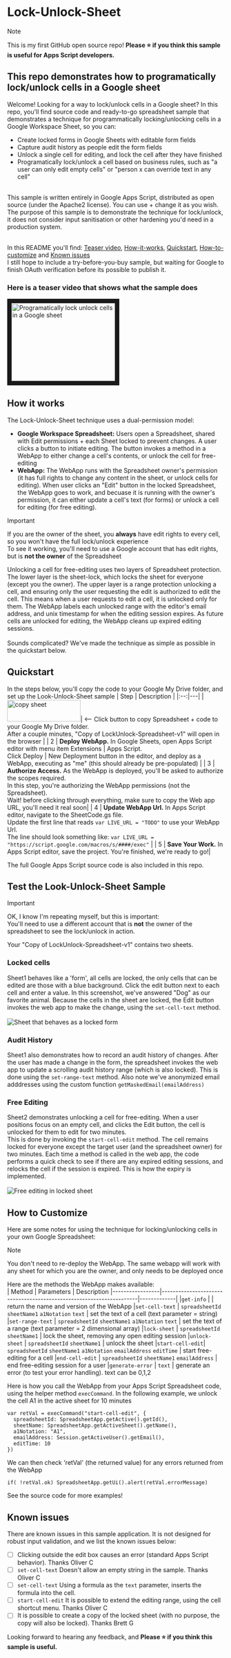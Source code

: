 Lock-Unlock-Sheet
=================

> [!NOTE]
> This is my first GitHub open source repo! **Please :star: if you think this sample is useful for Apps Script developers.**
> <BR>

This repo demonstrates how to programatically lock/unlock cells in a Google sheet
---
Welcome! Looking for a way to lock/unlock cells in a Google sheet? In this repo, you'll find source code and ready-to-go spreadsheet sample that demonstrates a technique for programmatically locking/unlocking cells in a Google Workspace Sheet, so you can:
- Create locked forms in Google Sheets with editable form fields
- Capture audit history as people edit the form fields
- Unlock a single cell for editing, and lock the cell after they have finished
- Programatically lock/unlock a cell based on business rules, such as "a user can only edit empty cells" or "person x can override text in any cell" 
<BR>
This sample is written entirely in Google Apps Script, distributed as open source (under the Apache2 license). You can use + change it as you wish. The purpose of this sample is to demonstrate the technique for lock/unlock, it does not consider input sanitisation or other hardening you'd need in a production system.
<BR>
<BR>

In this README you'll find: 
[Teaser video](#here-is-a-teaser-video-that-shows-what-the-sample-does), 
[How-it-works](#how-it-works), 
[Quickstart](#quickstart), 
[How-to-customize](#how-to-customize) and 
[Known issues](#known-issues)
<BR>
I still hope to include a try-before-you-buy sample, but waiting for Google to finish OAuth verification before its possible to publish it. 

### Here is a teaser video that shows what the sample does

<a href="http://www.youtube.com/watch?feature=player_embedded&v=mMHZOjfS9K8
" target="_blank"><img src="http://img.youtube.com/vi/mMHZOjfS9K8/0.jpg" 
alt="Programatically lock unlock cells in a Google sheet" width="240" height="180" border="10" /></a>
<!--
### Here is the try-before-you-buy sample:
<table>
  <tr>
    <td>TODO WAITING FOR OAUTH VERIFICATION</td>
    <td><-- Click this button to open the lock/unlock sample spreadsheet shown in the teaser video above. Your browser will need to be logged into a Google account</td>
  </tr>
</table>
<BR>
-->
How it works
---
The Lock-Unlock-Sheet technique uses a dual-permission model:
* **Google Workspace Spreadsheet:** Users open a Spreadsheet, shared with Edit permissions + each Sheet locked to prevent changes. A user clicks a button to initiate editing. The button invokes a method in a WebApp to either change a cell's contents, or unlock the cell for free-editing 
* **WebApp:** The WebApp runs with the Spreadsheet owner's permission (it has full rights to change any content in the sheet, or unlock cells for editing). When user clicks an "Edit" button in the locked Spreadsheet, the WebApp goes to work, and becuase it is running with the owner's permission, it can either update a cell's text (for forms) or unlock a cell for editing (for free editing).

> [!IMPORTANT]
> If you are the owner of the sheet, you **always** have edit rights to every cell, so you won't have the full lock/unlock experience
> <BR> To see it working, you'll need to use a Google account that has edit rights, but is **not the owner** of the Spreadsheet
> 

Unlocking a cell for free-editing uses two layers of Spreadsheet protection. The lower layer is the sheet-lock, which locks the sheet for everyone (except you the owner). The upper layer is a range protection unlocking a cell, and ensuring only the user requesting the edit is authorized to edit the cell. This means when a user requests to edit a cell, it is unlocked only for them. The WebApp labels each unlocked range with the editor's email address, and unix timestamp for when the editing session expires. As future cells are unlocked for editing, the WebApp cleans up expired editing sessions. 
<BR>
<BR>
Sounds complicated? We've made the technique as simple as possible in the quickstart below.

Quickstart
---
In the steps below, you'll copy the code to your Google My Drive folder, and set up the Look-Unlock-Sheet sample
| Step | Description |
|:--:|---|
| [<img src="res/copy-sheet-button.png" alt="copy sheet" width="170" height="50">](https://docs.google.com/spreadsheets/d/1v0-gRB5bTq_9HZ3vGA56-S1ANtbSTOxI3ZQkQdM7oCg/copy)| <-- Click button to copy Spreadsheet + code to your Google My Drive folder.<br>After a couple minutes, "Copy of LockUnlock-Spreadsheet-v1" will open in the browser |
|  2 | **Deploy WebApp.** In Google Sheets, open Apps Script editor with menu item Extensions \| Apps Script.<br>Click Deploy \| New Deployment button in the editor, and deploy as a WebApp, executing as "me" (this should already be pre-populated) |
|  3 | **Authorize Access.** As the WebApp is deployed, you'll be asked to authorize the scopes required.<br>In this step, you're authorizing the WebApp permissions (not the Spreadsheet).<br>Wait! before clicking through everything, make sure to copy the Web app URL, you'll need it real soon|
|  4 | **Update WebApp Url.** In Apps Script editor, navigate to the SheetCode.gs file.<br>Update the first line that reads `var LIVE_URL = "TODO"` to use your WebApp Url.<br>The line should look something like: `var LIVE_URL = "https://script.google.com/macros/s/####/exec"` |
|  5 | **Save Your Work.** In Apps Script editor, save the project. You're finished, we're ready to go!|

The full Google Apps Script source code is also included in this repo.

Test the Look-Unlock-Sheet Sample
---------------------------------
> [!IMPORTANT]
> OK, I know I'm repeating myself, but this is important:
> <BR>
> You'll need to use a different account that is **not** the owner of the spreadsheet to see the lock/unlock in action.
> <BR>

Your "Copy of LockUnlock-Spreadsheet-v1" contains two sheets.
<BR>

### Locked cells
Sheet1 behaves like a 'form', all cells are locked, the only cells that can be edited are those with a blue background. Click the edit button next to each cell and enter a value. In this screenshot, we've answered  "Dog" as our favorite animal. Because the cells in the sheet are locked, the Edit button invokes the web app to make the change, using the `set-cell-text` method.
<BR>
<BR>
![Sheet that behaves as a locked form](res/test-01-form.png)

### Audit History
Sheet1 also demonstrates how to record an audit history of changes. After the user has made a change in the form, the spreadsheet invokes the web app to update a scrolling audit history range (which is also locked). This is done using the `set-range-text` method. Also note we've anonymized email adddresses using the custom function `getMaskedEmail(emailAddress)`

### Free Editing
Sheet2 demonstrates unlocking a cell for free-editing. When a user positions focus on an empty cell, and clicks the Edit button, the cell is unlocked for them to edit for two minutes.<BR>
This is done by invoking the `start-cell-edit` method. The cell remains locked for everyone except the target user (and the spreadsheet owner) for two minutes. Each time a method is called in the web app, the code performs a quick check to see if there are any expired editing sessions, and relocks the cell if the session is expired. This is how the expiry is implemented.
<BR>
<BR>
![Free editing in locked sheet](res/test-02-freeedit.png)

How to Customize
----------------
Here are some notes for using the technique for locking/unlocking cells in your own Google Spreadsheet:
> [!NOTE]
> You don't need to re-deploy the WebApp. The same webapp will work with any sheet for which you are the owner, and only needs to be deployed once
> 

Here are the methods the WebApp makes available:<BR>
| Method          | Parameters                                                          | Description
|-----------------|---------------------------------------------------------------------|-------------|
|`get-info`       |                                                                     | return the name and version of the WebApp 
|`set-cell-text`  | `spreadsheetId` `sheetName1` `a1Notation` `text`                    | set the text of a cell (text parameter = string)
|`set-range-text` | `spreadsheetId` `sheetName1` `a1Notation` `text`                    | set the text of a range (text parameter = 2 dimensional array)
|`lock-sheet`     | `spreadsheetId` `sheetName1`                                        | lock the sheet, removing any open editing session
|`unlock-sheet`   | `spreadsheetId` `sheetName1`                                        | unlock the sheet
|`start-cell-edit`| `spreadsheetId` `sheetName1` `a1Notation` `emailAddress` `editTime` | start free-editing for a cell
|`end-cell-edit`  | `spreadsheetId` `sheetName1` `emailAddress`                         | end free-editing session for a user
|`generate-error` | `text`                                                              | generate an error (to test your error handling). text can be 0,1,2

Here is how you call the WebApp from your Apps Script Spreadsheet code, using the helper method `execCommand`.
In the following example, we unlock the cell A1 in the active sheet for 10 minutes
```
var retVal = execCommand("start-cell-edit", {
  spreadsheetId: SpreadsheetApp.getActive().getId(),
  sheetName: SpreadsheetApp.getActiveSheet().getName(),
  a1Notation: "A1",
  emailAddress: Session.getActiveUser().getEmail(),
  editTime: 10
})
```
We can then check 'retVal' (the returned value) for any errors returned from the WebApp
```
if( !retVal.ok) SpreadsheetApp.getUi().alert(retVal.errorMessage)
```
See the source code for more examples!

Known issues
------------
There are known issues in this sample application. It is not designed for robust input validation, and we list the known issues below:
- [ ] Clicking outside the edit box causes an error (standard Apps Script behavior). Thanks Oliver C
- [ ] `set-cell-text` Doesn't allow an empty string in the sample. Thanks Oliver C
- [ ] `set-cell-text` Using a formula as the `text` parameter, inserts the formula into the cell. 
- [ ] `start-cell-edit` It is possible to extend the editing range, using the cell shortcut menu. Thanks Oliver C
- [ ] It is possible to create a copy of the locked sheet (with no purpose, the copy will also be locked). Thanks Brett G

Looking forward to hearing any feedback, and **Please :star: if you think this sample is useful.**



